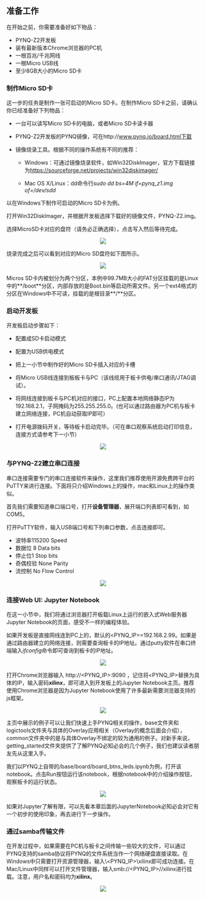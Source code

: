 ## 准备工作

在开始之前，你需要准备好如下物品：

- PYNQ-Z2开发板
- 装有最新版本Chrome浏览器的PC机
- 一根百兆/千兆网线
-  一根Micro USB线
- 至少8GB大小的Micro SD卡



### 制作Micro SD卡

这一步的任务是制作一张可启动的Micro SD卡。在制作Micro SD卡之前，请确认你已经准备好下列物品：

- 一台可以读写Micro SD卡的电脑，或者Micro SD卡读卡器

- PYNQ-Z2开发板的PYNQ镜像，可在http://www.pynq.io/board.html下载

- 镜像烧录工具。根据不同的操作系统有不同的推荐：

  - Windows：可通过镜像烧录软件，如Win32DiskImager，官方下载链接为<https://sourceforge.net/projects/win32diskimager/>

  - Mac OS X/Linux：dd命令行*sudo dd bs=4M if=pynq_z1.img of=/dev/sdd*

以在Windows下制作可启动的Micro SD卡为例。

打开Win32DiskImager，并根据开发板选择下载好的镜像文件，PYNQ-Z2.img。

选择MicroSD卡对应的盘符（请务必正确选择），点击写入然后等待完成。
<p align="center">
<img src ="images/Chapter_01/WriteImage.png">
</p>
<p align = "center">
<i></i>
</p>
烧录完成之后可以看到对应的Micro SD盘符如下图所示。

<p align="center">
<img src ="images/Chapter_01/SDCard.png">
</p>
<p align = "center">
<i></i>
</p>
Micros SD卡内被划分为两个分区，本例中99.7MB大小的FAT分区挂载的是Linux中的**/boot**分区，内部存放的是Boot.bin等启动所需文件。另一个ext4格式的分区在Windows中不可读，挂载的是根目录**/**分区。



### 启动开发板

开发板启动步骤如下：

- 配置成SD卡启动模式
- 配置为USB供电模式
- 把上一小节中制作好的Micro SD卡插入对应的卡槽

- 将Micro USB线连接到板板卡与PC（该线缆用于板卡供电/串口通讯/JTAG调试）。

- 将网线连接到板卡与PC机对应的接口，PC上配置本地网络静态IP为192.168.2.1，子网掩码为255.255.255.0。(也可以通过路由器为PC机与板卡建立网络连接，PC机自动获取IP即可）

- 打开电源拨码开关，等待板卡启动完毕。（可在串口观察系统启动打印信息，连接方式请参考下一小节）

<p align="center">
<img src ="images/Chapter_01/Startup.PNG">
</p>
<p align = "center">
<i></i>
</p>

### 与PYNQ-Z2建立串口连接

串口连接需要专门的串口连接软件来操作，这里我们推荐使用开源免费跨平台的PuTTY来进行连接。下面将只介绍Windows上的操作，mac和Linux上的操作类似。

首先我们需要知道串口端口号，打开**设备管理器**，展开端口列表即可看到，如COM5。

 打开PuTTY软件，输入USB端口号和下列串口参数，点击连接即可。

- 波特率115200 Speed
- 数据位 8 Data bits
- 停止位1 Stop bits
- 奇偶校验 None Parity
- 流控制 No Flow Control

<p align="center">
<img src ="images/Chapter_01/SerialPort.PNG">
</p>
<p align = "center">
<i></i>
</p>

### 连接Web UI: Jupyter Notebook

在这一小节中，我们将通过浏览器打开板载Linux上运行的嵌入式Web服务器Jupyter Notebook的页面，感受不一样的编程体验。

如果开发板是直接网线连到PC上的，默认的<PYNQ_IP>=192.168.2.99。如果是通过路由器建立的网络连接，则需要查询板卡的IP地址。通过putty软件在串口终端输入*ifconfig*命令即可查询到板卡的IP地址。

<p align="center">
<img src ="images/Chapter_01/IP.PNG">
</p>
<p align = "center">
<i></i>
</p>

打开Chrome浏览器输入 http://<PYNQ_IP>:9090 ，记住将<PYNQ_IP>替换为具体的IP，输入密码**xilinx**，即可进入到开发板上的Jupyter Notebook主页。推荐使用Chrome浏览器是因为Jupyter Notebook使用了许多最新需要浏览器支持的js框架。

<p align="center">
<img src ="images/Chapter_01/JupyterNotebook.PNG">
</p>
<p align = "center">
<i></i>
</p>

主页中展示的例子可以让我们快速上手PYNQ相关的操作，base文件夹和logictools文件夹与具体的Overlay应用相关（Overlay的概念后面会介绍），common文件夹中的是与具体Overlay不绑定的较为通用的例子。对新手来说，getting_started文件夹提供了了解PYNQ必知必会的几个例子，我们也建议读者朋友先从这里入手。

我们以PYNQ上自带的/base/board/board_btns_leds.ipynb为例，打开该notebook。点击Run按钮运行该notebook，根据notebook中的介绍操作按钮，观察板卡的运行状态。

<p align="center">
<img src ="images/Chapter_01/Buttons_Leds.PNG">
</p>
<p align = "center">
<i></i>
</p>

如果对Jupyter了解有限，可以先看本章后面的JupyterNotebook必知必会对它有一个初步的使用印象，再去进行下一步操作。



### 通过samba传输文件

在开发过程中，如果需要在PC机与板卡之间传输一些较大的文件，可以通过PYNQ支持的samba协议将PYNQ的文件系统当作一个网络硬盘直接读取。在Windows中只需要打开资源管理器，输入\\<PYNQ_IP>\\xilinx即可成功连接。在Mac/Linux中同样可以打开文件管理器，输入smb://<PYNQ_IP>//xilinx进行挂载。注意，用户名和密码均为**xilinx**。

<p align="center">
<img src ="images/Chapter_01/samba.png">
</p>
<p align = "center">
<i></i>
</p>



